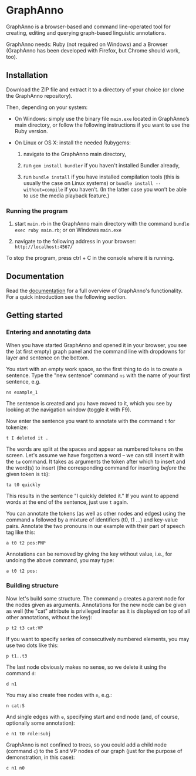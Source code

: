 # GraphAnno

GraphAnno is a browser-based and command line-operated tool for creating, editing and querying graph-based linguistic annotations.

GraphAnno needs: Ruby (not required on Windows) and a Browser (GraphAnno has been developed with Firefox, but Chrome should work, too).


## Installation

Download the ZIP file and extract it to a directory of your choice (or clone the GraphAnno repository).

Then, depending on your system:

* On Windows: simply use the binary file `main.exe` located in GraphAnno’s main directory, or follow the following instructions if you want to use the Ruby version.

* On Linux or OS X: install the needed Rubygems:

	1. navigate to the GraphAnno main directory,

	2. run `gem install bundler` if you haven't installed Bundler already,

	3. run `bundle install` if you have installed compilation tools (this is usually the case on Linux systems) or `bundle install --without=compile` if you haven’t. (In the latter case you won’t be able to use the media playback feature.)


### Running the program

1. start `main.rb` in the GraphAnno main directory with the command `bundle exec ruby main.rb`; or on Windows `main.exe`

2. navigate to the following address in your browser: `http://localhost:4567/`

To stop the program, press ctrl + C in the console where it is running.


## Documentation

Read the [documentation](doc/GraphAnno-Documentation_en.pdf) for a full overview of GraphAnno's functionality. For a quick introduction see the following section.


## Getting started

### Entering and annotating data

When you have started GraphAnno and opened it in your browser, you see the (at first empty) graph panel and the command line with dropdowns for layer and sentence on the bottom.

You start with an empty work space, so the first thing to do is to create a sentence. Type the "new sentence" command `ns` with the name of your first sentence, e.g.
```
ns example_1
```
The sentence is created and you have moved to it, which you see by looking at the navigation window (toggle it with F9).

Now enter the sentence you want to annotate with the command `t` for tokenize:
```
t I deleted it .
```
The words are split at the spaces and appear as numbered tokens on the screen. Let's assume we have forgotten a word – we can still insert it with the `ta` command. It takes as arguments the token after which to insert and the word(s) to insert (the corresponding command for inserting *before* the given token is `tb`):
```
ta t0 quickly
```
This results in the sentence "I quickly deleted it." If you want to append words at the end of the sentence, just use `t` again.

You can annotate the tokens (as well as other nodes and edges) using the command `a` followed by a mixture of identifiers (t0, t1 ...) and key-value pairs. Annotate the two pronouns in our example with their part of speech tag like this:
```
a t0 t2 pos:PNP
```
Annotations can be removed by giving the key without value, i.e., for undoing the above command, you may type:
```
a t0 t2 pos:
```

### Building structure

Now let's build some structure. The command `p` creates a parent node for the nodes given as arguments. Annotations for the new node can be given as well (the "cat" attribute is privileged insofar as it is displayed on top of all other annotations, without the key):
```
p t2 t3 cat:VP
```
If you want to specify series of consecutively numbered elements, you may use two dots like this:
```
p t1..t3
```
The last node obviously makes no sense, so we delete it using the command `d`:
```
d n1
```

You may also create free nodes with `n`, e.g.:
```
n cat:S
```
And single edges with `e`, specifying start and end node (and, of course, optionally some annotation):
```
e n1 t0 role:subj
```
GraphAnno is not confined to trees, so you could add a child node (command `c`) to the S and VP nodes of our graph (just for the purpose of demonstration, in this case):
```
c n1 n0
```
